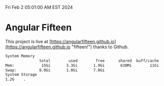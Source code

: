 Fri Feb  2 05:01:00 AM EST 2024

# Angular Fifteen


This project is live at [https://angularfifteen.github.io](https://angularfifteen.github.io "fifteen!") thanks to Github.

```bash
System Memory
               total        used        free      shared  buff/cache   available
Mem:            15Gi       3.3Gi       1.9Gi       630Mi        11Gi        12Gi
Swap:          8.0Gi       1.0Gi       7.0Gi
System Storage
1.2G	.
```
